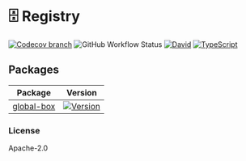 # 🗄 Registry

[![Codecov branch](https://img.shields.io/codecov/c/github/kristw/registry/master.svg?style=flat-square)](https://codecov.io/gh/kristw/registry/branch/master)
![GitHub Workflow Status](https://img.shields.io/github/workflow/status/kristw/registry/build-and-test-workflow?style=flat-square)
[![David](https://img.shields.io/david/dev/kristw/registry.svg?style=flat-square)](https://david-dm.org/kristw/registry?type=dev)
[![TypeScript](https://badges.frapsoft.com/typescript/awesome/typescript.png?v=101)](https://github.com/ellerbrock/typescript-badges/)

## Packages

| Package                                                                                  | Version                                                                                                                                  |
| ---------------------------------------------------------------------------------------- | ---------------------------------------------------------------------------------------------------------------------------------------- |
| [global-box](https://github.com/kristw/registry/tree/master/packages/global-box) | [![Version](https://img.shields.io/npm/v/global-box.svg?style=flat-square)](https://img.shields.io/npm/v/global-box.svg?style=flat-square) |

### License

Apache-2.0
